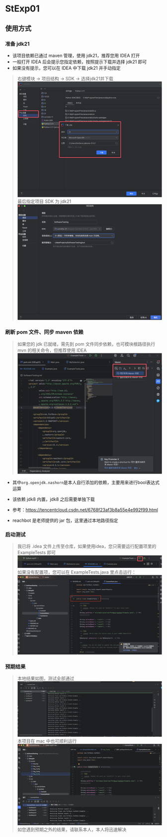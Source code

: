 # StExp01

## 使用方式

### 准备 jdk21
- 该项目依赖已通过 maven 管理，使用 jdk21，推荐您用 IDEA 打开
- 一般打开 IDEA 后会提示您指定依赖，按照提示下载并选择 jdk21 即可
- 如果没有提示，您可以在 IDEA 中下载 jdk21 并手动指定
> 右键模块 -> 项目结构 -> SDK -> 选择jdk21并下载 
> ![img_1.png](assets/img_1.png)
> 最后指定项目 SDK 为 jdk21
> ![img_6.png](assets/img_6.png)
### 刷新 pom 文件、同步 maven 依赖
> 如果您的 jdk 已就绪，需先到 pom 文件同步依赖，也可模块根路径执行 mvn 的相关命令，但推荐使用 IDEA
> ![img.png](assets/img.png)
- 其中`org.openjdk.nashorn`是本人自行添加的依赖，主要用来进行bool表达式运算
- 该依赖 jdk8 内置，jdk8 之后需要单独下载
- 参考：https://tencentcloud.csdn.net/6768f23af3b8a55e4e992f99.html

- reachbot 是老师提供的 jar 包，这里通过本地路径指定

### 启动测试
> 我已将 .idea 文件上传至仓库，如果使用idea，您只需要运行配置项里的 ExampleTests 即可
> ![img_2.png](assets/img_2.png)
> 如果没有配置项，您可以在 ExampleTests.java 里点击运行：
> ![img_4.png](assets/img_4.png)

### 预期结果
> 本地结果如图，测试全部通过
> ![img_3.png](assets/img_3.png)
> 本项目在 mac 中也可顺利运行
> ![img_5.png](assets/img_5.png)
> 如您遇到预期之外的结果，请联系本人，本人将迅速解决

